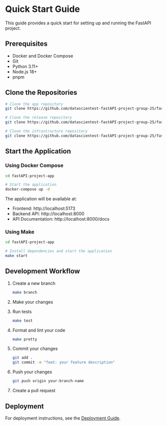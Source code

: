 # Quick Start Guide

This guide provides a quick start for setting up and running the FastAPI project.

## Prerequisites

- Docker and Docker Compose
- Git
- Python 3.11+
- Node.js 18+
- pnpm

## Clone the Repositories

```bash
# Clone the app repository
git clone https://github.com/datascientest-fastAPI-project-group-25/fastAPI-project-app.git

# Clone the release repository
git clone https://github.com/datascientest-fastAPI-project-group-25/fastAPI-project-release.git

# Clone the infrastructure repository
git clone https://github.com/datascientest-fastAPI-project-group-25/fastAPI-project-infra.git
```

## Start the Application

### Using Docker Compose

```bash
cd fastAPI-project-app

# Start the application
docker-compose up -d
```

The application will be available at:
- Frontend: http://localhost:5173
- Backend API: http://localhost:8000
- API Documentation: http://localhost:8000/docs

### Using Make

```bash
cd fastAPI-project-app

# Install dependencies and start the application
make start
```

## Development Workflow

1. Create a new branch
   ```bash
   make branch
   ```

2. Make your changes

3. Run tests
   ```bash
   make test
   ```

4. Format and lint your code
   ```bash
   make pretty
   ```

5. Commit your changes
   ```bash
   git add .
   git commit -m "feat: your feature description"
   ```

6. Push your changes
   ```bash
   git push origin your-branch-name
   ```

7. Create a pull request

## Deployment

For deployment instructions, see the [Deployment Guide](../deployment/guide.md).
